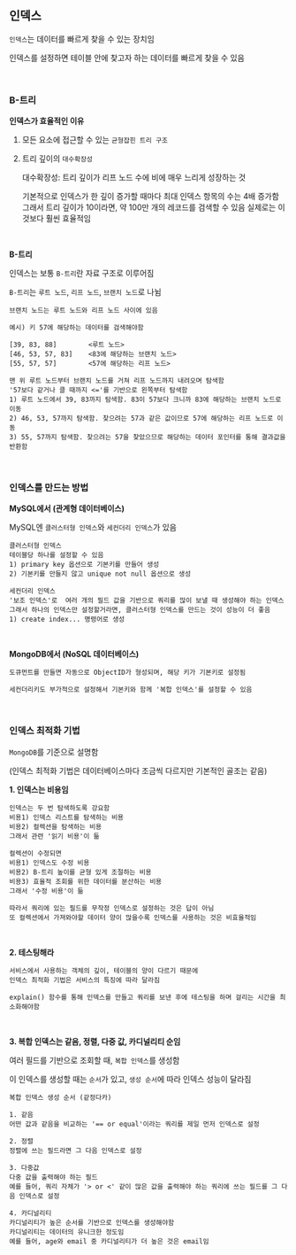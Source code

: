 ## 인덱스

`인덱스`는 데이터를 빠르게 찾을 수 있는 장치임

인덱스를 설정하면 테이블 안에 찾고자 하는 데이터를 빠르게 찾을 수 있음

<br>

### B-트리

**인덱스가 효율적인 이유**

1. 모든 요소에 접근할 수 있는 `균형잡힌 트리 구조`
2. 트리 깊이의 `대수확장성`

    
    대수확장성: 트리 깊이가 리프 노드 수에 비에 매우 느리게 성장하는 것

    기본적으로 인덱스가 한 깊이 증가할 때마다 최대 인덱스 항목의 수는 4배 증가함
    그래서 트리 깊이가 10이라면, 약 100만 개의 레코드를 검색할 수 있음
    실제로는 이것보다 훨씬 효율적임

<br>

**B-트리**

인덱스는 보통 `B-트리`란 자료 구조로 이루어짐

`B-트리`는 `루트 노드`, `리프 노드`, `브랜치 노드`로 나뉨

    브랜치 노드는 루트 노드와 리프 노드 사이에 있음

    예시) 키 57에 해당하는 데이터를 검색해야함

    [39, 83, 88]        <루트 노드>
    [46, 53, 57, 83]    <83에 해당하는 브랜치 노드>
    [55, 57, 57]        <57에 해당하는 리프 노드>

    맨 위 루트 노드부터 브랜치 노드를 거쳐 리프 노드까지 내려오며 탐색함
    '57보다 같거나 클 때까지 <='를 기반으로 왼쪽부터 탐색함
    1) 루트 노드에서 39, 83까지 탐색함. 83이 57보다 크니까 83에 해당하는 브랜치 노드로 이동
    2) 46, 53, 57까지 탐색함. 찾으려는 57과 같은 값이므로 57에 해당하는 리프 노드로 이동
    3) 55, 57까지 탐색함. 찾으려는 57을 찾았으므로 해당하는 데이터 포인터를 통해 결과값을 반환함

<br>

### 인덱스를 만드는 방법

**MySQL에서 (관계형 데이터베이스)**

MySQL엔 `클러스터형 인덱스`와 `세컨더리 인덱스`가 있음

    클러스터형 인덱스
    테이블당 하나를 설정할 수 있음
    1) primary key 옵션으로 기본키를 만들어 생성
    2) 기본키를 만들지 않고 unique not null 옵션으로 생성

    세컨더리 인덱스
    '보조 인덱스'로  여러 개의 필드 값을 기반으로 쿼리를 많이 보낼 때 생성해야 하는 인덱스
    그래서 하나의 인덱스만 설정할거라면, 클러스터형 인덱스를 만드는 것이 성능이 더 좋음
    1) create index... 명령어로 생성

<br>

**MongoDB에서 (NoSQL 데이터베이스)**

    도큐먼트를 만들면 자동으로 ObjectID가 형성되며, 해당 키가 기본키로 설정됨
    
    세컨더리키도 부가적으로 설정해서 기본키와 함께 '복합 인덱스'를 설정할 수 있음

<br>

### 인덱스 최적화 기법

`MongoDB`를 기준으로 설명함

(인덱스 최적화 기법은 데이터베이스마다 조금씩 다르지만 기본적인 골조는 같음)

**1. 인덱스는 비용임**

    인덱스는 두 번 탐색하도록 강요함
    비용1) 인덱스 리스트를 탐색하는 비용
    비용2) 컬렉션을 탐색하는 비용
    그래서 관련 '읽기 비용'이 듦

    컬렉션이 수정되면
    비용1) 인덱스도 수정 비용
    비용2) B-트리 높이를 균형 있게 조절하는 비용
    비용3) 효율적 조회를 위한 데이터를 분산하는 비용
    그래서 '수정 비용'이 듦

    따라서 쿼리에 있는 필드를 무작정 인덱스로 설정하는 것은 답이 아님
    또 컬렉션에서 가져와야할 데이터 양이 많을수록 인덱스를 사용하는 것은 비효율적임

<br>

**2. 테스팅해라**

    서비스에서 사용하는 객체의 깊이, 테이블의 양이 다르기 때문에
    인덱스 최적화 기법은 서비스의 특징에 따라 달라짐
    
    explain() 함수를 통해 인덱스를 만들고 쿼리를 보낸 후에 테스팅을 하며 걸리는 시간을 최소화해야함

<br>

**3. 복합 인덱스는 같음, 정렬, 다중 값, 카디널리티 순임**

여러 필드를 기반으로 조회할 때, `복합 인덱스`를 생성함

이 인덱스를 생성할 때는 `순서`가 있고, `생성 순서`에 따라 인덱스 성능이 달라짐

    복합 인덱스 생성 순서 (같정다카)

    1. 같음
    어떤 값과 같음을 비교하는 '== or equal'이라는 쿼리를 제일 먼저 인덱스로 설정

    2. 정렬
    정렬에 쓰는 필드라면 그 다음 인덱스로 설정

    3. 다중값
    다중 값을 출력해야 하는 필드
    예를 들어, 쿼리 자체가 '> or <' 같이 많은 값을 출력해야 하는 쿼리에 쓰는 필드를 그 다음 인덱스로 설정

    4. 카디널리티
    카디널리티가 높은 순서를 기반으로 인덱스를 생성해야함
    카디널리티는 데이터의 유니크한 정도임
    예를 들어, age와 email 중 카디널리티가 더 높은 것은 email임